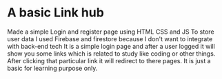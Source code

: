 # A basic Link hub 
Made a simple Login and register page using HTML CSS and  JS 
To store user data I used Firebase and firestore because I don't want to integrate with back-end tech
It is a simple login page and after a user logged it will show you some links which is related to study like coding or other things.
After clicking that particular link it will redirect to there pages.
It is just a basic for learning purpose only.
